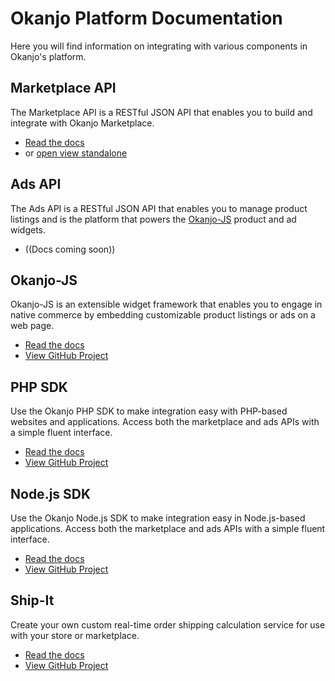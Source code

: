 # Okanjo Platform Documentation

Here you will find information on integrating with various components in Okanjo's platform.
  
## Marketplace API

The Marketplace API is a RESTful JSON API that enables you to build and integrate with Okanjo Marketplace.

 * [Read the docs](/mp)
 * or [open view standalone](marketplace/)
 
## Ads API

The Ads API is a RESTful JSON API that enables you to manage product listings and is the platform that powers the [Okanjo-JS](#Okanjo-JS) 
 product and ad widgets. 
 
 * ((Docs coming soon))
 
## Okanjo-JS

Okanjo-JS is an extensible widget framework that enables you to engage in native commerce by embedding customizable product listings or ads on a web page.

 * [Read the docs](/okanjo-js)
 * [View GitHub Project](https://github.com/Okanjo/okanjo-js)

## PHP SDK

Use the Okanjo PHP SDK to make integration easy with PHP-based websites and applications. Access both the marketplace and ads APIs with a simple fluent interface. 

 * [Read the docs](/php-sdk)
 * [View GitHub Project](https://github.com/Okanjo/okanjo-php)

## Node.js SDK

Use the Okanjo Node.js SDK to make integration easy in Node.js-based applications. Access both the marketplace and ads APIs with a simple fluent interface. 

 * [Read the docs](/node-sdk)
 * [View GitHub Project](https://github.com/Okanjo/okanjo-nodejs)

## Ship-It

Create your own custom real-time order shipping calculation service for use with your store or marketplace. 

 * [Read the docs](/shipit)
 * [View GitHub Project](https://github.com/Okanjo/okanjo-shipit)

